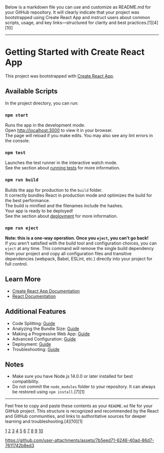 Below is a markdown file you can use and customize as README.md for your GitHub repository. It will clearly indicate that your project was bootstrapped using Create React App and instruct users about common scripts, usage, and key links—structured for clarity and best practices.[1][4][10]

***

# Getting Started with Create React App

This project was bootstrapped with [Create React App](https://github.com/facebook/create-react-app).

## Available Scripts

In the project directory, you can run:

### `npm start`

Runs the app in the development mode.  
Open [http://localhost:3000](http://localhost:3000) to view it in your browser.  
The page will reload if you make edits. You may also see any lint errors in the console.

### `npm test`

Launches the test runner in the interactive watch mode.  
See the section about [running tests](https://facebook.github.io/create-react-app/docs/running-tests) for more information.

### `npm run build`

Builds the app for production to the `build` folder.  
It correctly bundles React in production mode and optimizes the build for the best performance.  
The build is minified and the filenames include the hashes.  
Your app is ready to be deployed!  
See the section about [deployment](https://facebook.github.io/create-react-app/docs/deployment) for more information.

### `npm run eject`

**Note: this is a one-way operation. Once you `eject`, you can't go back!**  
If you aren't satisfied with the build tool and configuration choices, you can `eject` at any time. This command will remove the single build dependency from your project and copy all configuration files and transitive dependencies (webpack, Babel, ESLint, etc.) directly into your project for full control.

## Learn More

- [Create React App Documentation](https://facebook.github.io/create-react-app/docs/getting-started)
- [React Documentation](https://reactjs.org/)

## Additional Features

- Code Splitting: [Guide](https://facebook.github.io/create-react-app/docs/code-splitting)
- Analyzing the Bundle Size: [Guide](https://facebook.github.io/create-react-app/docs/analyzing-the-bundle-size)
- Making a Progressive Web App: [Guide](https://facebook.github.io/create-react-app/docs/making-a-progressive-web-app)
- Advanced Configuration: [Guide](https://facebook.github.io/create-react-app/docs/advanced-configuration)
- Deployment: [Guide](https://facebook.github.io/create-react-app/docs/deployment)
- Troubleshooting: [Guide](https://facebook.github.io/create-react-app/docs/troubleshooting#npm-run-build-fails-to-minify)

## Notes

- Make sure you have Node.js 14.0.0 or later installed for best compatibility.
- Do not commit the `node_modules` folder to your repository. It can always be restored using `npm install`.[7][1]

***

Feel free to copy and paste these contents as your `README.md` file for your GitHub project. This structure is recognized and recommended by the React and GitHub communities, and links to authoritative sources for deeper learning and troubleshooting.[4][10][1]

[1](https://github.com/facebook/create-react-app)
[2](https://github.com/gitname/react-gh-pages)
[3](https://docs.github.com/en/repositories/creating-and-managing-repositories/quickstart-for-repositories)
[4](https://dev.to/gregpetropoulos/github-repo-setup-for-react-app-1dnd)
[5](https://www.youtube.com/watch?v=hn1IkJk24ow)
[6](https://www.geeksforgeeks.org/reactjs/how-to-download-a-react-project-from-github-and-run-in-my-pc/)
[7](https://www.pluralsight.com/resources/blog/guides/setting-up-a-react-project-from-github)
[8](https://create-react-app.dev/docs/deployment/)
[9](https://www.codewalnut.com/learn/how-to-deploy-a-react-application-on-github)
[10](https://github.com/facebook/create-react-app)



https://github.com/user-attachments/assets/7b5eed71-6246-40ad-86d7-7611742b8ed3


